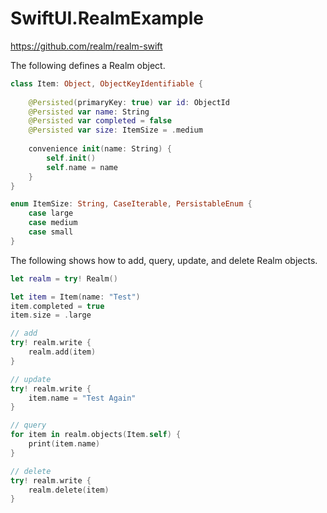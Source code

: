# SwiftUI.RealmExample

https://github.com/realm/realm-swift

The following defines a Realm object.

```Swift
class Item: Object, ObjectKeyIdentifiable {
    
    @Persisted(primaryKey: true) var id: ObjectId
    @Persisted var name: String
    @Persisted var completed = false
    @Persisted var size: ItemSize = .medium
    
    convenience init(name: String) {
        self.init()
        self.name = name
    }
}

enum ItemSize: String, CaseIterable, PersistableEnum {
    case large
    case medium
    case small
}

```


The following shows how to add, query, update, and delete Realm objects.

```Swift
let realm = try! Realm()

let item = Item(name: "Test")
item.completed = true
item.size = .large

// add
try! realm.write {
    realm.add(item)
}

// update
try! realm.write {
    item.name = "Test Again"
}

// query
for item in realm.objects(Item.self) {
    print(item.name)
}

// delete
try! realm.write {
    realm.delete(item)
}

```
